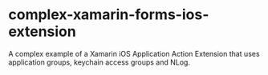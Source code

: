 # complex-xamarin-forms-ios-extension
A complex example of a Xamarin iOS Application Action Extension that uses application groups, keychain access groups and NLog.
